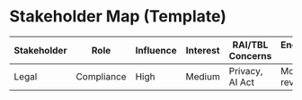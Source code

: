 # Stakeholder Map (Template)

| Stakeholder | Role | Influence | Interest | RAI/TBL Concerns | Engagement Plan |
|-------------|------|-----------|----------|------------------|------------------|
| Legal       | Compliance | High | Medium | Privacy, AI Act   | Monthly review   |
